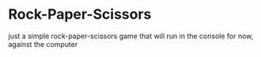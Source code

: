 # Rock-Paper-Scissors
just a simple rock-paper-scissors game that will run in the console for now, against the computer
